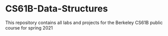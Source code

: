 # CS61B-Data-Structures
This repository contains all labs and projects for the Berkeley CS61B public course for spring 2021
